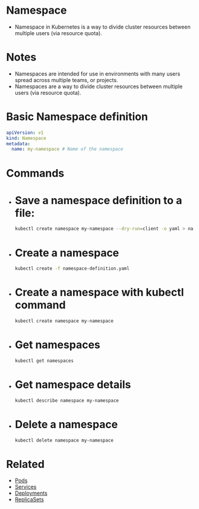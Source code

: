 # Namespace

- Namespace in Kubernetes is a way to divide cluster resources between multiple users (via resource quota).

# Notes

- Namespaces are intended for use in environments with many users spread across multiple teams, or projects.
- Namespaces are a way to divide cluster resources between multiple users (via resource quota).

# Basic Namespace definition

```yaml
apiVersion: v1
kind: Namespace
metadata:
  name: my-namespace # Name of the namespace
```

# Commands

- # Save a namespace definition to a file:

  ```bash
  kubectl create namespace my-namespace --dry-run=client -o yaml > namespace-definition.yaml
  ```

- # Create a namespace

  ```bash
  kubectl create -f namespace-definition.yaml
  ```

- # Create a namespace with kubectl command

  ```bash
  kubectl create namespace my-namespace
  ```

- # Get namespaces

  ```bash
  kubectl get namespaces
  ```

- # Get namespace details

  ```bash
  kubectl describe namespace my-namespace
  ```

- # Delete a namespace

  ```bash
  kubectl delete namespace my-namespace
  ```

# Related

- [Pods](/basics-commands/pods/pods.md)
- [Services](/basics-commands/services/service.md)
- [Deployments](/basics-commands/deployments/deployments.md)
- [ReplicaSets](/basics-commands/replicasets/replicasets.md)

